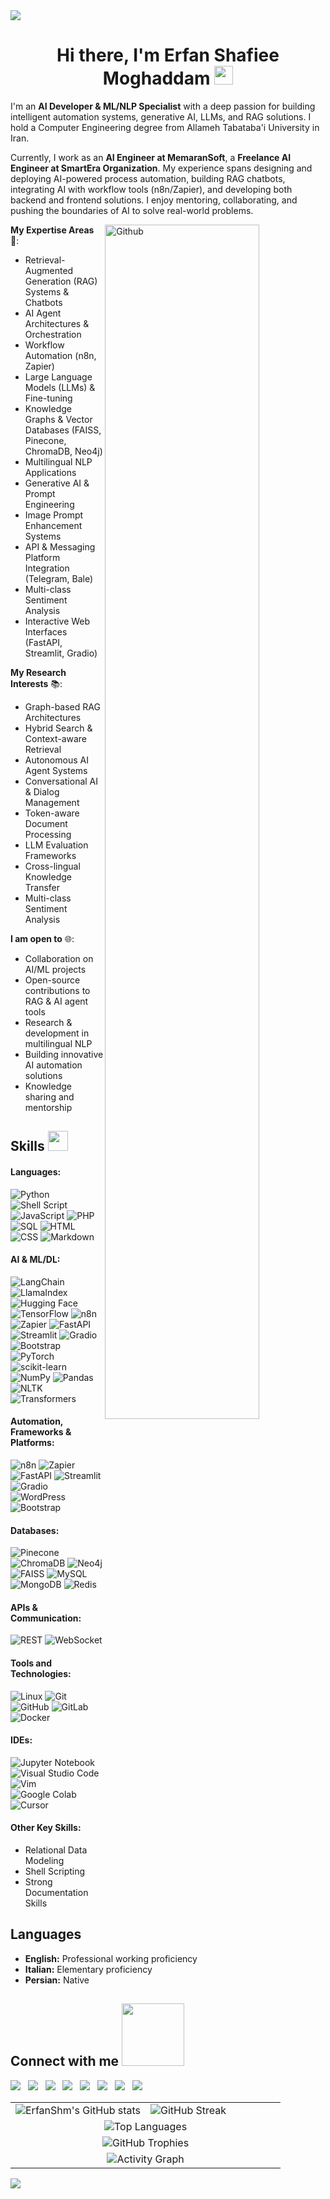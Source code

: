 <!-- Top Image -->
<img src="https://user-images.githubusercontent.com/73097560/115834477-dbab4500-a447-11eb-908a-139a6edaec5c.gif">

<!-- Heading -->
<h1 align='center'> Hi there, I'm Erfan Shafiee Moghaddam <img src="https://raw.githubusercontent.com/MartinHeinz/MartinHeinz/master/wave.gif" width="30px"> </h1>

<!-- Introduction -->
I'm an **AI Developer & ML/NLP Specialist** with a deep passion for building intelligent automation systems, generative AI, LLMs, and RAG solutions. I hold a Computer Engineering degree from Allameh Tabataba'i University in Iran.

Currently, I work as an **AI Engineer at MemaranSoft**, a **Freelance AI Engineer at SmartEra Organization**. My experience spans designing and deploying AI-powered process automation, building RAG chatbots, integrating AI with workflow tools (n8n/Zapier), and developing both backend and frontend solutions. I enjoy mentoring, collaborating, and pushing the boundaries of AI to solve real-world problems.

<!-- GitHub header image -->
<img width="70%" align="right" alt="Github" src="https://raw.githubusercontent.com/onimur/.github/master/.resources/git-header.svg" />

<!-- Expertise Areas -->
**My Expertise Areas** 🚀:

- Retrieval-Augmented Generation (RAG) Systems & Chatbots
- AI Agent Architectures & Orchestration
- Workflow Automation (n8n, Zapier)
- Large Language Models (LLMs) & Fine-tuning
- Knowledge Graphs & Vector Databases (FAISS, Pinecone, ChromaDB, Neo4j)
- Multilingual NLP Applications
- Generative AI & Prompt Engineering
- Image Prompt Enhancement Systems
- API & Messaging Platform Integration (Telegram, Bale)
- Multi-class Sentiment Analysis
- Interactive Web Interfaces (FastAPI, Streamlit, Gradio)

<!-- Research Interests -->
**My Research Interests** 📚:

- Graph-based RAG Architectures
- Hybrid Search & Context-aware Retrieval
- Autonomous AI Agent Systems
- Conversational AI & Dialog Management
- Token-aware Document Processing
- LLM Evaluation Frameworks
- Cross-lingual Knowledge Transfer
- Multi-class Sentiment Analysis

<!-- Collaboration -->
**I am open to** 🌐:

- Collaboration on AI/ML projects
- Open-source contributions to RAG & AI agent tools
- Research & development in multilingual NLP
- Building innovative AI automation solutions
- Knowledge sharing and mentorship

<!-- Skills Heading -->
<h2> Skills <img src="https://media2.giphy.com/media/QssGEmpkyEOhBCb7e1/giphy.gif?cid=ecf05e47a0n3gi1bfqntqmob8g9aid1oyj2wr3ds3mg700bl&rid=giphy.gif" width="32px"> </h2>

<!-- Programming Languages -->
#### Languages:

![Python](https://img.shields.io/badge/Python-3776AB?style=for-the-badge&logo=python&logoColor=white)
![Shell Script](https://img.shields.io/badge/Shell_Script-121011?style=for-the-badge&logo=gnu-bash&logoColor=white)
![JavaScript](https://img.shields.io/badge/JavaScript-%23323330.svg?style=for-the-badge&logo=javascript&logoColor=%23F7DF1E)
![PHP](https://img.shields.io/badge/PHP-777BB4?style=for-the-badge&logo=php&logoColor=white)
![SQL](https://img.shields.io/badge/SQL-003B57?style=for-the-badge&logo=microsoft-sql-server&logoColor=white)
![HTML](https://img.shields.io/badge/HTML-%2343853D.svg?style=for-the-badge&logo=html5&logoColor=white)
![CSS](https://img.shields.io/badge/CSS-%231572B6.svg?style=for-the-badge&logo=css3&logoColor=white)
![Markdown](https://img.shields.io/badge/markdown-%23000000.svg?style=for-the-badge&logo=markdown&logoColor=white)


<!-- AI & ML/DL -->
#### AI & ML/DL:

![LangChain](https://img.shields.io/badge/LangChain-%23116ACC.svg?style=for-the-badge&logo=chainlink&logoColor=white)
![LlamaIndex](https://img.shields.io/badge/LlamaIndex-%23FF6600.svg?style=for-the-badge&logoColor=white)
![Hugging Face](https://img.shields.io/badge/Hugging_Face-%23FFD21E.svg?style=for-the-badge&logo=huggingface&logoColor=black)
![TensorFlow](https://img.shields.io/badge/TensorFlow-FF6F00?style=for-the-badge&logo=tensorflow&logoColor=white)
![n8n](https://img.shields.io/badge/n8n-%23FF6633.svg?style=for-the-badge&logoColor=white)
![Zapier](https://img.shields.io/badge/Zapier-%23FF4A00.svg?style=for-the-badge&logo=zapier&logoColor=white)
![FastAPI](https://img.shields.io/badge/FastAPI-%23009688.svg?style=for-the-badge&logo=fastapi&logoColor=white)
![Streamlit](https://img.shields.io/badge/Streamlit-%23FF4B4B.svg?style=for-the-badge&logo=streamlit&logoColor=white)
![Gradio](https://img.shields.io/badge/Gradio-%23F38020.svg?style=for-the-badge&logoColor=white)
![Bootstrap](https://img.shields.io/badge/Bootstrap-563D7C?style=for-the-badge&logo=bootstrap&logoColor=white)
![PyTorch](https://img.shields.io/badge/PyTorch-%23EE4C2C.svg?style=for-the-badge&logo=pytorch&logoColor=white)
![scikit-learn](https://img.shields.io/badge/scikit--learn-%23F7931E.svg?style=for-the-badge&logo=scikit-learn&logoColor=white)
![NumPy](https://img.shields.io/badge/numpy-%23013243.svg?style=for-the-badge&logo=numpy&logoColor=white)
![Pandas](https://img.shields.io/badge/pandas-%23150458.svg?style=for-the-badge&logo=pandas&logoColor=white)
![NLTK](https://img.shields.io/badge/NLTK-%23007ACC.svg?style=for-the-badge&logoColor=white)
![Transformers](https://img.shields.io/badge/Transformers-%23232F3E.svg?style=for-the-badge&logo=huggingface&logoColor=white)

<!-- Automation & Frameworks -->
#### Automation, Frameworks & Platforms:

![n8n](https://img.shields.io/badge/n8n-%23FF6633.svg?style=for-the-badge&logoColor=white)
![Zapier](https://img.shields.io/badge/Zapier-%23FF4A00.svg?style=for-the-badge&logo=zapier&logoColor=white)
![FastAPI](https://img.shields.io/badge/FastAPI-%23009688.svg?style=for-the-badge&logo=fastapi&logoColor=white)
![Streamlit](https://img.shields.io/badge/Streamlit-%23FF4B4B.svg?style=for-the-badge&logo=streamlit&logoColor=white)
![Gradio](https://img.shields.io/badge/Gradio-%23F38020.svg?style=for-the-badge&logoColor=white)
![WordPress](https://img.shields.io/badge/WordPress-%2321759B.svg?style=for-the-badge&logo=WordPress&logoColor=white)
![Bootstrap](https://img.shields.io/badge/Bootstrap-563D7C?style=for-the-badge&logo=bootstrap&logoColor=white)

<!-- Databases -->
#### Databases:

![Pinecone](https://img.shields.io/badge/Pinecone-%23000000.svg?style=for-the-badge&logoColor=white)
![ChromaDB](https://img.shields.io/badge/ChromaDB-%234285F4.svg?style=for-the-badge&logoColor=white)
![Neo4j](https://img.shields.io/badge/Neo4j-%234B275F.svg?style=for-the-badge&logo=neo4j&logoColor=white)
![FAISS](https://img.shields.io/badge/FAISS-%23316192.svg?style=for-the-badge&logoColor=white)
![MySQL](https://img.shields.io/badge/MySQL-00000F?style=for-the-badge&logo=mysql&logoColor=white)
![MongoDB](https://img.shields.io/badge/MongoDB-47A248?style=for-the-badge&logo=mongodb&logoColor=white)
![Redis](https://img.shields.io/badge/Redis-DC382D?style=for-the-badge&logo=redis&logoColor=white)

<!-- APIs & Communication -->
#### APIs & Communication:

![REST](https://img.shields.io/badge/REST-005571?style=for-the-badge&logo=rest&logoColor=white)
![WebSocket](https://img.shields.io/badge/WebSocket-010101?style=for-the-badge&logo=websocket&logoColor=white)

<!-- Tools and Technologies -->
#### Tools and Technologies:

![Linux](https://img.shields.io/badge/Linux-FCC624?style=for-the-badge&logo=linux&logoColor=black)
![Git](https://img.shields.io/badge/GIT-E44C30?style=for-the-badge&logo=git&logoColor=white)
![GitHub](https://img.shields.io/badge/GitHub-181717?style=for-the-badge&logo=github&logoColor=white)
![GitLab](https://img.shields.io/badge/GitLab-%23FCA121.svg?style=for-the-badge&logo=gitlab&logoColor=white)
![Docker](https://img.shields.io/badge/Docker-%232496ED.svg?style=for-the-badge&logo=docker&logoColor=white)

<!-- IDEs -->
#### IDEs:

![Jupyter Notebook](https://img.shields.io/badge/jupyter-%23FA0F00.svg?style=for-the-badge&logo=jupyter&logoColor=white)
![Visual Studio Code](https://img.shields.io/badge/Visual%20Studio%20Code-0078d7.svg?style=for-the-badge&logo=visual-studio-code&logoColor=white)
![Vim](https://img.shields.io/badge/VIM-%2311AB00.svg?style=for-the-badge&logo=vim&logoColor=white)
![Google Colab](https://img.shields.io/badge/Google%20Colab-%23F9AB00.svg?style=for-the-badge&logo=google-colab&logoColor=white)
![Cursor](https://img.shields.io/badge/Cursor-1A1A1A?style=for-the-badge&logo=cursor&logoColor=white)

#### Other Key Skills:
- Relational Data Modeling
- Shell Scripting
- Strong Documentation Skills

<!-- Languages -->
<h2> Languages </h2>

- **English:** Professional working proficiency
- **Italian:** Elementary proficiency
- **Persian:** Native

<!-- Connect with me Heading -->
<h2> Connect with me <img src='https://raw.githubusercontent.com/ShahriarShafin/ShahriarShafin/main/Assets/handshake.gif' width="100px"> </h2>

<!-- Connect with me links -->
<p align="center">

[<!-- LinkedIn --> <img src="https://img.shields.io/badge/linkedin-%2312100E.svg?&style=for-the-badge&logo=linkedin&logoColor=white&color=black" />](https://www.linkedin.com/in/erfan-shafiee-moghadam-/) &nbsp;
[<!-- Kaggle --> <img src="https://img.shields.io/badge/kaggle-%2312100E.svg?&style=for-the-badge&logo=kaggle&logoColor=white&color=black" />](https://www.kaggle.com/erfanshafieeaa) &nbsp;
[<!-- Hugging Face --> <img src="https://img.shields.io/badge/Hugging%20Face-%23000000.svg?&style=for-the-badge&logo=Hugging%20Face&logoColor=white" />](https://huggingface.co/ErfanShm) &nbsp;
[<!-- Twitter --> <img src="https://img.shields.io/badge/twitter-%231DA1F2.svg?&style=for-the-badge&logo=twitter&logoColor=white&color=black" />](https://x.com/ErfaanAm) &nbsp;
[<!-- Medium --> <img src="https://img.shields.io/badge/medium-%2312100E.svg?&style=for-the-badge&logo=medium&logoColor=white&color=black" />](https://medium.com/@erfanshm12) &nbsp;
[<!-- Instagram --> <img src="https://img.shields.io/badge/instagram-%2312100E.svg?&style=for-the-badge&logo=instagram&logoColor=white&color=black" />](https://www.instagram.com/erfanshafiee__) &nbsp;
[<!-- Discord --> <img src="https://img.shields.io/badge/Discord-%237289DA.svg?&style=for-the-badge&logo=discord&logoColor=white&color=black" />](https://discord.com/users/494862010488717322) &nbsp;
[<!-- Website --> <img src="https://img.shields.io/badge/website-%23.svg?&style=for-the-badge&logo=www&logoColor=white&color=black" />](https://www.yourwebsite.com) &nbsp;

</p>

<!-- Stats Section -->
<!--- stats(start) -->
<table width="100%">
  <tr>
    <td width="50%">
      <img align="center" src="https://github-readme-stats.vercel.app/api?username=ErfanShm&show_icons=true&theme=dracula&hide_border=true&include_all_commits=true&count_private=true" alt="ErfanShm's GitHub stats" />
    </td>
    <td width="50%">
      <img align="center" src="https://github-readme-streak-stats.herokuapp.com/?user=ErfanShm&theme=dracula&hide_border=true" alt="GitHub Streak" />
    </td>
  </tr>
  <tr>
    <td colspan="2" align="center">
      <img src="https://github-readme-stats.vercel.app/api/top-langs/?username=ErfanShm&layout=compact&theme=dracula&hide_border=true" alt="Top Languages" />
    </td>
  </tr>
  <tr>
    <td colspan="2" align="center">
      <img src="https://github-profile-trophy.vercel.app/?username=ErfanShm&theme=dracula&no-frame=true&no-bg=true&margin-w=4" alt="GitHub Trophies" />
    </td>
  </tr>
  <tr>
    <td colspan="2" align="center">
      <img src="https://github-readme-activity-graph.vercel.app/graph?username=ErfanShm&bg_color=282a36&color=f8f8f2&line=bd93f9&point=ff79c6&area=true&hide_border=true&custom_title=GitHub%20Activity%20Graph" alt="Activity Graph"/>
    </td>
  </tr>
</table>
<!--- stats(End) -->

<!-- Bottom Image -->
<img src="https://user-images.githubusercontent.com/73097560/115834477-dbab4500-a447-11eb-908a-139a6edaec5c.gif">

